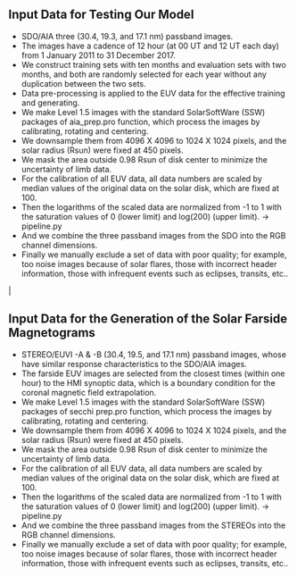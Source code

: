 Input Data for Testing Our Model
--------------------------------

* SDO/AIA three (30.4, 19.3, and 17.1 nm) passband images.
* The images have a cadence of 12 hour (at 00 UT and 12 UT each day) from 1 January 2011 to 31 December 2017.
* We construct training sets with ten months and evaluation sets with two months, and both are randomly selected for each year without any duplication between the two sets.
* Data pre-processing is applied to the EUV data for the effective training and generating.
* We make Level 1.5 images with the standard SolarSoftWare (SSW) packages of aia_prep.pro function, which process the images by calibrating, rotating and centering.
* We downsample them from 4096 X 4096 to 1024 X 1024 pixels, and the solar radius (Rsun) were fixed at 450 pixels.
* We mask the area outside 0.98 Rsun of disk center to minimize the uncertainty of limb data.
* For the calibration of all EUV data, all data numbers are scaled by median values of the original data on the solar disk, which are fixed at 100.
* Then the logarithms of the scaled data are normalized from -1 to 1 with the saturation values of 0 (lower limit) and log(200) (upper limit). ->  pipeline.py
* And we combine the three passband images from the SDO into the RGB channel dimensions.
* Finally we manually exclude a set of data with poor quality; for example, too noise images because of solar flares, those with incorrect header information, those with infrequent events such as eclipses, transits, etc..

|

Input Data for the Generation of the Solar Farside Magnetograms
--------------------------------------------------
* STEREO/EUVI -A & -B (30.4, 19.5, and 17.1 nm) passband images, whose have similar response characteristics to the SDO/AIA images.
* The farside EUV images are selected from the closest times (within one hour) to the HMI synoptic data, which is a boundary condition for the coronal magnetic field extrapolation.
* We make Level 1.5 images with the standard SolarSoftWare (SSW) packages of secchi prep.pro function, which process the images by calibrating, rotating and centering.
* We downsample them from 4096 X 4096 to 1024 X 1024 pixels, and the solar radius (Rsun) were fixed at 450 pixels.
* We mask the area outside 0.98 Rsun of disk center to minimize the uncertainty of limb data.
* For the calibration of all EUV data, all data numbers are scaled by median values of the original data on the solar disk, which are fixed at 100.
* Then the logarithms of the scaled data are normalized from -1 to 1 with the saturation values of 0 (lower limit) and log(200) (upper limit). ->  pipeline.py
* And we combine the three passband images from the STEREOs into the RGB channel dimensions.
* Finally we manually exclude a set of data with poor quality; for example, too noise images because of solar flares, those with incorrect header information, those with infrequent events such as eclipses, transits, etc..

